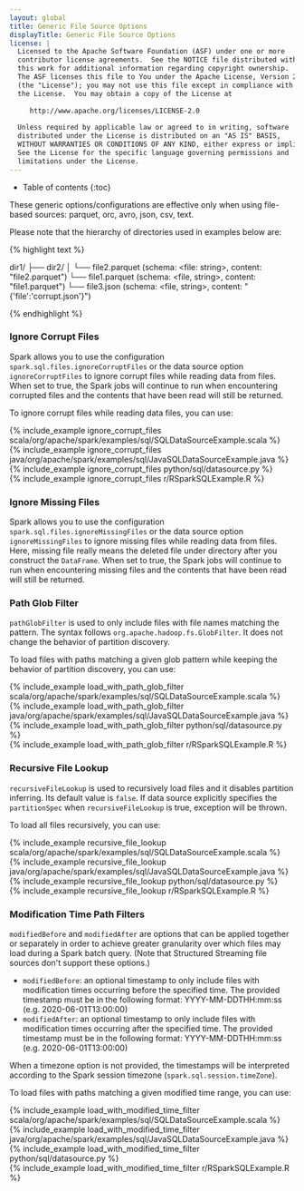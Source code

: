```yaml
---
layout: global
title: Generic File Source Options
displayTitle: Generic File Source Options
license: |
  Licensed to the Apache Software Foundation (ASF) under one or more
  contributor license agreements.  See the NOTICE file distributed with
  this work for additional information regarding copyright ownership.
  The ASF licenses this file to You under the Apache License, Version 2.0
  (the "License"); you may not use this file except in compliance with
  the License.  You may obtain a copy of the License at
 
     http://www.apache.org/licenses/LICENSE-2.0
 
  Unless required by applicable law or agreed to in writing, software
  distributed under the License is distributed on an "AS IS" BASIS,
  WITHOUT WARRANTIES OR CONDITIONS OF ANY KIND, either express or implied.
  See the License for the specific language governing permissions and
  limitations under the License.
---
```


* Table of contents
{:toc}

These generic options/configurations are effective only when using file-based sources: parquet, orc, avro, json, csv, text.

Please note that the hierarchy of directories used in examples below are:

{% highlight text %}

dir1/
 ├── dir2/
 │    └── file2.parquet (schema: <file: string>, content: "file2.parquet")
 └── file1.parquet (schema: <file, string>, content: "file1.parquet")
 └── file3.json (schema: <file, string>, content: "{'file':'corrupt.json'}")

{% endhighlight %}

### Ignore Corrupt Files

Spark allows you to use the configuration `spark.sql.files.ignoreCorruptFiles` or the data source option `ignoreCorruptFiles` to ignore corrupt files while reading data
from files. When set to true, the Spark jobs will continue to run when encountering corrupted files and
the contents that have been read will still be returned.

To ignore corrupt files while reading data files, you can use:

<div class="codetabs">
<div data-lang="scala"  markdown="1">
{% include_example ignore_corrupt_files scala/org/apache/spark/examples/sql/SQLDataSourceExample.scala %}
</div>

<div data-lang="java"  markdown="1">
{% include_example ignore_corrupt_files java/org/apache/spark/examples/sql/JavaSQLDataSourceExample.java %}
</div>

<div data-lang="python"  markdown="1">
{% include_example ignore_corrupt_files python/sql/datasource.py %}
</div>

<div data-lang="r"  markdown="1">
{% include_example ignore_corrupt_files r/RSparkSQLExample.R %}
</div>
</div>

### Ignore Missing Files

Spark allows you to use the configuration `spark.sql.files.ignoreMissingFiles` or the data source option `ignoreMissingFiles` to ignore missing files while reading data
from files. Here, missing file really means the deleted file under directory after you construct the
`DataFrame`. When set to true, the Spark jobs will continue to run when encountering missing files and
the contents that have been read will still be returned.

### Path Glob Filter

`pathGlobFilter` is used to only include files with file names matching the pattern.
The syntax follows <code>org.apache.hadoop.fs.GlobFilter</code>.
It does not change the behavior of partition discovery.

To load files with paths matching a given glob pattern while keeping the behavior of partition discovery,
you can use:

<div class="codetabs">
<div data-lang="scala"  markdown="1">
{% include_example load_with_path_glob_filter scala/org/apache/spark/examples/sql/SQLDataSourceExample.scala %}
</div>

<div data-lang="java"  markdown="1">
{% include_example load_with_path_glob_filter java/org/apache/spark/examples/sql/JavaSQLDataSourceExample.java %}
</div>

<div data-lang="python"  markdown="1">
{% include_example load_with_path_glob_filter python/sql/datasource.py %}
</div>

<div data-lang="r"  markdown="1">
{% include_example load_with_path_glob_filter r/RSparkSQLExample.R %}
</div>
</div>

### Recursive File Lookup
`recursiveFileLookup` is used to recursively load files and it disables partition inferring. Its default value is `false`.
If data source explicitly specifies the `partitionSpec` when `recursiveFileLookup` is true, exception will be thrown.

To load all files recursively, you can use:

<div class="codetabs">
<div data-lang="scala"  markdown="1">
{% include_example recursive_file_lookup scala/org/apache/spark/examples/sql/SQLDataSourceExample.scala %}
</div>

<div data-lang="java"  markdown="1">
{% include_example recursive_file_lookup java/org/apache/spark/examples/sql/JavaSQLDataSourceExample.java %}
</div>

<div data-lang="python"  markdown="1">
{% include_example recursive_file_lookup python/sql/datasource.py %}
</div>

<div data-lang="r"  markdown="1">
{% include_example recursive_file_lookup r/RSparkSQLExample.R %}
</div>
</div>

### Modification Time Path Filters

`modifiedBefore` and `modifiedAfter` are options that can be 
applied together or separately in order to achieve greater
granularity over which files may load during a Spark batch query.
(Note that Structured Streaming file sources don't support these options.)

* `modifiedBefore`: an optional timestamp to only include files with
modification times occurring before the specified time. The provided timestamp
must be in the following format: YYYY-MM-DDTHH:mm:ss (e.g. 2020-06-01T13:00:00)
* `modifiedAfter`: an optional timestamp to only include files with
modification times occurring after the specified time. The provided timestamp
must be in the following format: YYYY-MM-DDTHH:mm:ss (e.g. 2020-06-01T13:00:00)

When a timezone option is not provided, the timestamps will be interpreted according
to the Spark session timezone (`spark.sql.session.timeZone`).

To load files with paths matching a given modified time range, you can use:

<div class="codetabs">
<div data-lang="scala"  markdown="1">
{% include_example load_with_modified_time_filter scala/org/apache/spark/examples/sql/SQLDataSourceExample.scala %}
</div>

<div data-lang="java"  markdown="1">
{% include_example load_with_modified_time_filter  java/org/apache/spark/examples/sql/JavaSQLDataSourceExample.java %}
</div>

<div data-lang="python"  markdown="1">
{% include_example load_with_modified_time_filter  python/sql/datasource.py %}
</div>

<div data-lang="r"  markdown="1">
{% include_example load_with_modified_time_filter  r/RSparkSQLExample.R %}
</div>
</div>
